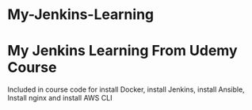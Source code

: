 # My-Jenkins-Learning

# My Jenkins Learning From Udemy Course 
Included in course code for install Docker, install Jenkins, install Ansible, Install nginx and install AWS CLI

